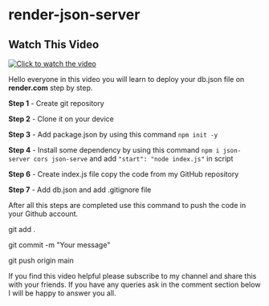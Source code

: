 # render-json-server

## Watch This Video
[![Click to watch the video](http://img.youtube.com/vi/wN0n2gj0z9o/0.jpg)](http://www.youtube.com/watch?v=wN0n2gj0z9o)


Hello everyone in this video you will learn to deploy your db.json file on **render.com** step by step.

**Step 1** -   Create git repository

**Step 2** - Clone it on your device

**Step 3** - Add package.json by using this command `npm init -y`

**Step 4** - Install some dependency by using this command `npm i json-server cors json-serve` and add ` "start": "node index.js" ` in script 

**Step 6** - Create index.js file copy the code from my GitHub repository

**Step 7** - Add db.json and add .gitignore file


After all this steps are completed use this command to push the code in your Github account.

git add .

git commit -m "Your message"

git push origin main


If you find this video helpful please subscribe to my channel and share this with your friends. If you have any queries ask in the comment section below I will be happy to answer you all.
